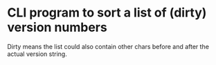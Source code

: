 # CLI program to sort a list of (dirty) version numbers

Dirty means the list could also contain other chars before and after the actual version string.



